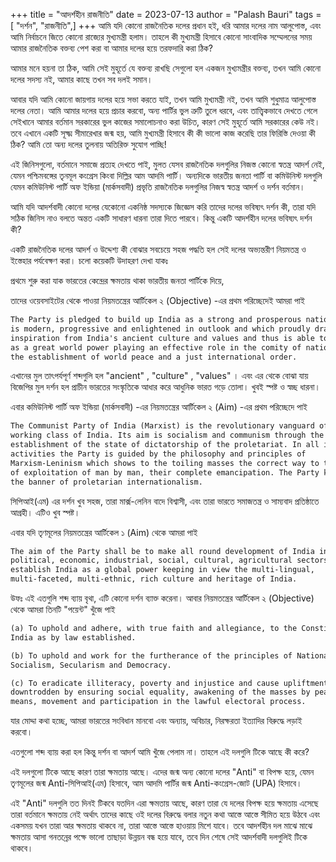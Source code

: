 +++
title = "আদর্শহীন রাজনীতি"
date = 2023-07-13
author = "Palash Bauri"
tags = [ "দর্শন", "রাজনীতি",]
+++
আমি যদি কোনো রাজনৈতিক দলের প্রধান হই, ধরি আমার দলের নাম আলুপোস্ত, এবং আমি নির্বাচনে জিতে কোনো রাজ্যের মুখ্যমন্ত্রী হলাম। তাহলে কী মুখ্যমন্ত্রী হিসাবে কোনো সাংবাদিক সম্মেলনের সময় আমার রাজনৈতিক বক্তব্য পেশ করা বা আমার দলের হয়ে তরফদারি করা ঠিক? 

আমার মনে হয়না তা ঠিক, আমি সেই মুহূর্তে যে বক্তব্য রাখছি সেগুলো হল একজন মুখ্যমন্ত্রীর বক্তব্য, তখন আমি কোনো দলের সদস্য নই, আমার কাছে তখন সব দলই সমান। 

আবার যদি আমি কোনো জায়গায় দলের হয়ে সভা করতে যাই, তখন আমি মুখ্যমন্ত্রী নই, তখন আমি শুধুমাত্র আলুপোস্ত দলের নেতা। আমি আমার দলের হয়ে প্রচার করবো, অন্য পার্টির ভুল ত্রুটি তুলে ধরবে, এবং তাত্ত্বিকভাবে দেখতে গেলে সেইখানে আমার বর্তমান সরকারের ভুল কাজের সমালোচনাও করা উচিত, কারণ সেই মুহূর্তে আমি সরকারের কেউ নই। তবে এখানে একটি সূক্ষ্ম সীমারেখার জন্ম হয়, আমি মুখ্যমন্ত্রী হিসাবে কী কী ভালো কাজ করেছি তার ফিরিস্তি দেওয়া কী ঠিক? আমি তো অন্য দলের তুলনায় অতিরিক্ত সুযোগ পাচ্ছি! 

এই জিনিসগুলো, বর্তমানে সমাজে প্রত্যহ দেখতে পাই,  মুলত যেসব রাজনৈতিক দলগুলির নিজস্ত কোনো স্বতন্ত্র আদর্শ নেই, যেমন পশ্চিমবঙ্গের তৃনমূল কংগ্রেস কিংবা দিল্লির আম আদমি পার্টি। অন্যদিকে ভারতীয় জনতা পার্টি বা কমিউনিস্ট দলগুলি যেমন কমিউনিস্ট পার্টি অফ ইন্ডিয়া (মার্কসবাদী) প্রভৃতি রাজনৈতিক দলগুলির নিজস্ব স্বতন্ত্র আদর্শ ও দর্শন বর্তমান। 

আমি যদি আদর্শবাদী কোনো দলের যেকোনো একনিষ্ঠ সদস্যকে জিজ্ঞেস করি তাদের দলের ভবিষ্যৎ দর্শন কী, তারা যদি সঠিক জিনিস নাও বলতে অন্তত একটি সাধারণ ধারনা তারা দিতে পারবে। কিন্তু একটি আদর্শহীন দলের ভবিষ্যৎ দর্শন কী?

একটি রাজনৈতিক দলের আদর্শ ও উদ্দেশ্য কী বোঝার সবচেয়ে সহজ পদ্ধতি হল সেই দলের অভ্যন্তরীণ নিয়মতন্ত্র ও ইস্তেহার পর্যবেক্ষণ করা।  চলো কয়েকটি উদাহরণ দেখা যাকঃ 

প্রথমে শুরু করা যাক ভারতের কেন্দ্রের ক্ষমতায় থাকা ভারতীয় জনতা পার্টিকে দিয়ে, 

তাদের ওয়েবসাইটের থেকে পাওয়া নিয়মতন্ত্রের আর্টিকেল ২ (Objective) -এর প্রথম পরিচ্ছেদেই আমরা পাই

```markdown
The Party is pledged to build up India as a strong and prosperous nation, which
is modern, progressive and enlightened in outlook and which proudly draws
inspiration from India's ancient culture and values and thus is able to emerge
as a great world power playing an effective role in the comity of nations for
the establishment of world peace and a just international order. 
```



এখানের মুল তাৎপর্যপূর্ণ শব্দগুলি হল "ancient" , "culture" , "values" । এবং এর থেকে বোঝা যায় বিজেপির মুল দর্শন হল প্রাচীন ভারতের সংস্কৃতিকে আধার করে আধুনিক ভারত গড়ে তোলা। খুবই স্পষ্ট ও স্বচ্ছ ধারনা। 



এবার কমিউনিস্ট পার্টি অফ ইন্ডিয়া (মার্কসবাদী) -এর নিয়মতন্ত্রের আর্টিকেল ২ (Aim) -এর প্রথম পরিচ্ছেদে পাই

```markdown
The Communist Party of India (Marxist) is the revolutionary vanguard of the
working class of India. Its aim is socialism and communism through the
establishment of the state of dictatorship of the proletariat. In all its
activities the Party is guided by the philosophy and principles of
Marxism-Leninism which shows to the toiling masses the correct way to the ending
of exploitation of man by man, their complete emancipation. The Party keeps high
the banner of proletarian internationalism.
```

সিপিআই(এম) এর দর্শন খুব সহজ, তারা মার্ক্স-লেনিন বাদে বিশ্বাসী, এবং তারা ভারতে সমাজতন্ত্র ও সাম্যবাদ প্রতিষ্ঠাতে আগ্রহী।  এটিও খুব স্পষ্ট।

এবার যদি তৃণমূলের নিয়মতন্ত্রের আর্টিকেল ১ (Aim) থেকে আমরা পাই

```markdown
The aim of the Party shall be to make all round development of India in the
political, economic, industrial, social, cultural, agricultural sectors and to
establish India as a global power keeping in view the multi-lingual,
multi-faceted, multi-ethnic, rich culture and heritage of India.
```

উফঃ এই এতগুলি শব্দ ব্যায় বৃথা, এটি কোনো দর্শন ব্যাক্ত করেনা। আবার নিয়মতন্ত্রের আর্টিকেল ২ (Objective) থেকে আমরা তিনটি "পয়েন্ট" খুঁজে পাই

```markdown
(a) To uphold and adhere, with true faith and allegiance, to the Constitution of
India as by law established.

(b) To uphold and work for the furtherance of the principles of Nationalism,
Socialism, Secularism and Democracy.

(c) To eradicate illiteracy, poverty and injustice and cause upliftment of the
downtrodden by ensuring social equality, awakening of the masses by peaceful
means, movement and participation in the lawful electoral process.
```

যার মোদ্দা কথা হচ্ছে, আমরা ভারতের সংবিধান মানবো এবং অন্যায়, অবিচার, নিরক্ষরতা ইত্যাদির বিরুদ্ধে লড়াই করবো। 

এতগুলো শব্দ ব্যায় করা হল কিন্তু দর্শন বা আদর্শ আমি খুঁজে পেলাম না। তাহলে এই দলগুলি টিকে আছে কী করে? 

এই দলগুলো টিকে আছে কারণ তারা ক্ষমতায় আছে। এদের জন্ম অন্য কোনো দলের "Anti"  বা বিপক্ষ হয়ে, যেমন তৃণমূলের জন্ম Anti-সিপিআই(এম) হিসাবে, আম আদমি পার্টির জন্ম Anti-কংগ্রেস-জোট (UPA) হিসাবে। 

এই "Anti" দলগুলি তত দিনই টিকবে যতদিন এরা ক্ষমতায় আছে, কারণ তারা যে দলের বিপক্ষ হয়ে ক্ষমতায় এসেছে তারা বর্তমানে ক্ষমতায় নেই অর্থাৎ তাদের কাছে ওই দলের বিরুদ্ধে বলার নতুন কথা আস্তে আস্তে সীমিত হয়ে উঠবে এবং একসময় যখন তারা আর ক্ষমতায় থাকবে না, তারা আস্তে আস্তে হাওয়ায় মিশে যাবে।  তবে আদর্শহীন দল মাঝে মাঝে ক্ষমতায় আসা গনতন্রের পক্ষে ভালো তাছাড়া উন্নয়ন বন্ধ হয়ে যাবে, তবে দিন শেষে সেই আদর্শবাদী দলগুলিই টিকে থাকবে। 